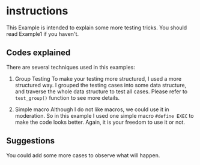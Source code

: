 # instructions
This Example is intended to explain some more testing tricks. You should read Example1 if you haven't.

## Codes explained
There are several techniques used in this examples:

1. Group Testing
To make your testing more structured, I used a more structured way. I grouped the testing cases into some data structure, and traverse the whole data structure to test all cases. Please refer to `test_group()` function to see more details.

2. Simple macro
Although I do not like macros, we could use it in moderation. So in this example I used one simple macro `#define EXEC` to make the code looks better. Again, it is your freedom to use it or not.

## Suggestions
You could add some more cases to observe what will happen.
